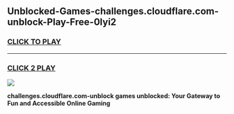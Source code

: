 
## Unblocked-Games-challenges.cloudflare.com-unblock-Play-Free-0lyi2
<h3>
<a href="https://premium76.site?title=challenges.cloudflare.com-unblock&ref=12A">CLICK TO PLAY</a></h3>
<hr>

<h3>
<a href="https://premium76.site?title=challenges.cloudflare.com-unblock&ref=12A">CLICK 2 PLAY</a>
  
</h3>

<a href="https://premium76.site?title=challenges.cloudflare.com-unblock&ref=12A"><img src="https://clearcache.store/games.png"></a>


**challenges.cloudflare.com-unblock games unblocked: Your Gateway to Fun and Accessible Online Gaming**
